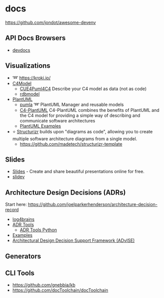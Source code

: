# docs

https://github.com/jondot/awesome-devenv


## API Docs Browsers
* [devdocs](https://github.com/freeCodeCamp/devdocs)

## Visualizations
* :loop: https://kroki.io/
* [C4Model](https://c4model.com/)
    * [CUE4Puml4C4]() Describe your C4 model as data (not as code) 
    * [rdbmodel](https://rdbmodel.github.io/)
* [PlantUML]()
    * [pumla]() :loop: PlantUML Manager and reusable models
    * [C4-PlantUML]() C4-PlantUML combines the benefits of PlantUML and the C4 model for providing a simple way of describing and communicate software architectures
    * [PlantUML Examples](https://real-world-plantuml.com/)
* :star: [Structurizr]() builds upon "diagrams as code", allowing you to create multiple software architecture diagrams from a single model.
    * https://github.com/madetech/structurizr-template

## Slides

* [Slides](https://slides.com/) - Create and share beautiful presentations online for free.
* [slidev](https://sli.dev/)


## Architecture Design Decisions (ADRs)
Start here: https://github.com/joelparkerhenderson/architecture-decision-record

* [log4brains](https://github.com/thomvaill/log4brains)
* [ADR Tools](https://github.com/npryce/adr-tools)
    * [ADR Tools Python](https://bitbucket.org/tinkerer_/adr-tools-python/src/master)
* [Examples](https://github.com/joelparkerhenderson/architecture-decision-record/blob/main/templates/decision-record-template-using-planguage/index.md)
* [Architectural Design Decision Support Framework (ADvISE)](https://swa.univie.ac.at/Software_Architecture/research-projects/architectural-design-decision-support-framework-advise)

## Generators

## CLI Tools
* https://github.com/gnebbia/kb
* https://github.com/docToolchain/docToolchain
